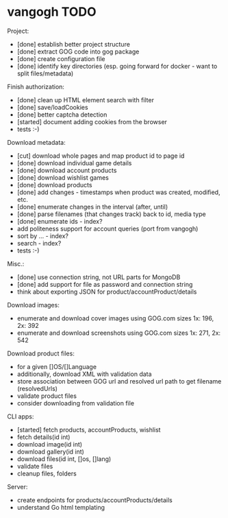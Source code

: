# vangogh TODO

Project:

- [done] establish better project structure
- [done] extract GOG code into gog package
- [done] create configuration file
- [done] identify key directories (esp. going forward for docker - want to split files/metadata)

Finish authorization:

- [done] clean up HTML element search with filter
- [done] save/loadCookies
- [done] better captcha detection
- [started] document adding cookies from the browser
- tests :-)

Download metadata:

- [cut] download whole pages and map product id to page id
- [done] download individual game details
- [done] download account products
- [done] download wishlist games
- [done] download products
- [done] add changes - timestamps when product was created, modified, etc.
- [done] enumerate changes in the interval (after, until)
- [done] parse filenames (that changes track) back to id, media type 
- [done] enumerate ids - index?
- add politeness support for account queries (port from vangogh)
- sort by ... - index?
- search - index?
- tests :-)

Misc.:

- [done] use connection string, not URL parts for MongoDB
- [done] add support for file as password and connection string
- think about exporting JSON for product/accountProduct/details

Download images:

- enumerate and download cover images using GOG.com sizes 1x: 196, 2x: 392
- enumerate and download screenshots using GOG.com sizes 1x: 271, 2x: 542

Download product files:

- for a given []OS/[]Language
- additionally, download XML with validation data
- store association between GOG url and resolved url path to get filename (resolvedUrls)
- validate product files
- consider downloading from validation file

CLI apps:

- [started] fetch products, accountProducts, wishlist
- fetch details(id int)
- download image(id int)
- download gallery(id int)
- download files(id int, []os, []lang)
- validate files
- cleanup files, folders

Server:

- create endpoints for products/accountProducts/details
- understand Go html templating